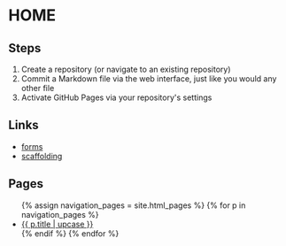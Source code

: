 # HOME



## Steps

1. Create a repository (or navigate to an existing repository)
1. Commit a Markdown file via the web interface, just like you would any other file
1. Activate GitHub Pages via your repository's settings

## Links

- [forms](forms)
- [scaffolding](scaffolding)

## Pages

<ul>
{% assign navigation_pages = site.html_pages %}
  {% for p in navigation_pages %}
    <li><a href="{{ p.url | absolute_url }}" {% if p.url == page.url %}class="active"{% endif %}>{{ p.title | upcase }}</a></li>
  {% endif %}
{% endfor %}
</ul>
